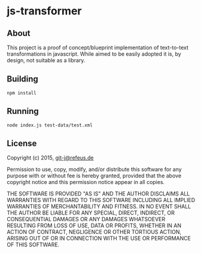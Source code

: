# js-transformer

## About

This project is a proof of concept/blueprint implementation of text-to-text transformations in javascript.
While aimed to be easily adopted it is, by design, not suitable as a library.

## Building

```
npm install
```

## Running

```
node index.js test-data/test.xml
```

## License

Copyright (c) 2015, git-j@refeus.de

Permission to use, copy, modify, and/or distribute this software for any
purpose with or without fee is hereby granted, provided that the above
copyright notice  and this permission notice appear in all copies.

THE SOFTWARE IS PROVIDED "AS IS" AND THE AUTHOR DISCLAIMS ALL WARRANTIES
WITH REGARD TO THIS SOFTWARE INCLUDING ALL IMPLIED WARRANTIES OF
MERCHANTABILITY AND FITNESS. IN NO EVENT SHALL THE AUTHOR BE LIABLE FOR
ANY SPECIAL, DIRECT, INDIRECT, OR CONSEQUENTIAL DAMAGES OR ANY DAMAGES
WHATSOEVER RESULTING FROM LOSS OF USE, DATA OR PROFITS, WHETHER IN AN
ACTION OF CONTRACT, NEGLIGENCE OR OTHER TORTIOUS ACTION, ARISING OUT OF
OR IN CONNECTION WITH THE USE OR PERFORMANCE OF THIS SOFTWARE.
